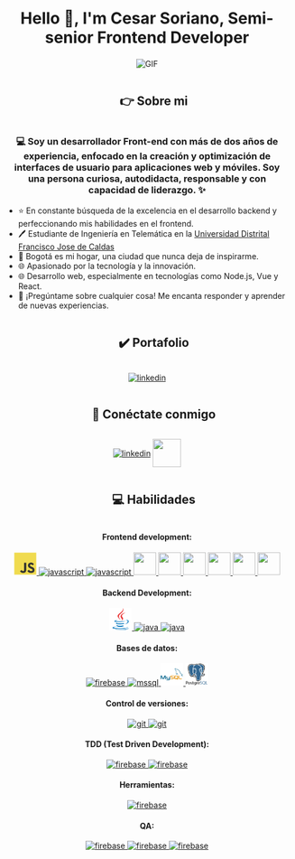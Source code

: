 <h1 align="center">Hello 👋, I'm Cesar Soriano, Semi-senior Frontend Developer</h1>

<p target="_blank" align="center">
  <img align="center" top="500" height="300" width="400" alt="GIF" src="https://media.giphy.com/media/SWoSkN6DxTszqIKEqv/giphy.gif">
</p>

<div id="user-content-toc">
  <ul align="center">
    <summary><h2 style="display: inline-block">👉 Sobre mi</h2></summary>
  </ul>
</div>

<h3 align="center">💻 Soy un desarrollador Front-end con más de dos años de experiencia, enfocado en la creación y optimización de interfaces de usuario para aplicaciones web y móviles. Soy una persona curiosa, autodidacta, responsable y con capacidad de liderazgo. ✨</h3>

- ⭐ En constante búsqueda de la excelencia en el desarrollo backend y perfeccionando mis habilidades en el frontend.
- 🖊️ Estudiante de Ingeniería en Telemática en la [Universidad Distrital Francisco Jose de Caldas](https://www.udistrital.edu.co/inicio)
- 🏡 Bogotá es mi hogar, una ciudad que nunca deja de inspirarme.
- 🌐 Apasionado por la tecnología y la innovación.
- 🌐 Desarrollo web, especialmente en tecnologías como Node.js, Vue y React.
- 💬 ¡Pregúntame sobre cualquier cosa! Me encanta responder y aprender de nuevas experiencias.

<div id="user-content-toc">
  <ul align="center">
    <summary><h2 style="display: inline-block">✔️ Portafolio</h2></summary>
  </ul>
</div>

<p align="center">
<a href="https://cysorianop.github.io/CYSP.github.io-main/" target="blank"><img align="center" src="https://buscarv.com.mx/wp-content/uploads/2018/07/www-1.gif" alt="linkedin" height="100" width="200" /></a>  
</p>

<div id="user-content-toc">
  <ul align="center">
    <summary><h2 style="display: inline-block">🤝 Conéctate conmigo</h2></summary>
  </ul>
</div>

<!--icons and links-->
<p align="center">
<a href="https://www.linkedin.com/in/cesar-yecid-soriano-pinzon-35b9a5194/" target="blank"><img align="center" src="https://user-images.githubusercontent.com/88904952/234979284-68c11d7f-1acc-4f0c-ac78-044e1037d7b0.png" alt="linkedin" height="50" width="50" /></a>
<a href="mailto:cysp97@gmail.com" target="blank"><img align="center" src="https://images.vexels.com/media/users/3/140131/isolated/preview/cc86a9f4ca65a140b2edadf3f87f2c17-diseno-de-icono-de-circulo-de-correo-electronico.png" height="50" width="50" /></a>   
</p>

<div id="user-content-toc">
  <ul align="center">
    <summary><h2 style="display: inline-block">💻 Habilidades</h2></summary>
  </ul>
</div>

<h4 align="center">Frontend development:</h4>
<p align="center">
  <a href="https://developer.mozilla.org/en-US/docs/Web/JavaScript" target="_blank" rel="noreferrer"> <img       src="https://raw.githubusercontent.com/devicons/devicon/master/icons/javascript/javascript-original.svg" alt="javascript" width="40" height="40"/> </a> 
  <a href="https://vuejs.org/" target="_blank" rel="noreferrer"> <img       src="https://upload.wikimedia.org/wikipedia/commons/thumb/9/95/Vue.js_Logo_2.svg/250px-Vue.js_Logo_2.svg.png" alt="javascript" width="40" height="40"/> </a>
  <a href="https://angularjs.org/" target="_blank" rel="noreferrer"> <img       src="https://miro.medium.com/v2/resize:fit:640/format:webp/1*15CYVZdpsxir8KLdxEZytg.png" alt="javascript" width="40" height="40"/> </a>
  <a href="https://react.dev/" target="_blank" rel="noreferrer"> <img       src="https://upload.wikimedia.org/wikipedia/commons/thumb/4/47/React.svg/250px-React.svg.png" width="40" height="40"/> 
</a>
  <a href="https://www.typescriptlang.org/" target="_blank" rel="noreferrer"> <img       src="https://upload.wikimedia.org/wikipedia/commons/thumb/4/4c/Typescript_logo_2020.svg/300px-Typescript_logo_2020.svg.png" width="40" height="40"/> 
</a>
  <a href="https://lenguajehtml.com/html/" target="_blank" rel="noreferrer"> <img       src="https://upload.wikimedia.org/wikipedia/commons/thumb/6/61/HTML5_logo_and_wordmark.svg/250px-HTML5_logo_and_wordmark.svg.png" width="40" height="40"/> 
</a>
  <a href="https://lenguajecss.com/css/introduccion/que-es-css/" target="_blank" rel="noreferrer"> <img       src="https://cms.rootstack.com/sites/default/files/inline-images/css3.png" width="40" height="40"/> 
</a>
  <a href="https://tailwindcss.com/" target="_blank" rel="noreferrer"> <img       src="https://logowik.com/content/uploads/images/tailwind-css3232.logowik.com.webp" width="40" height="40"/> 
</a>
  <a href="https://getbootstrap.com/" target="_blank" rel="noreferrer"> <img       src="https://getbootstrap.com/docs/5.3/assets/brand/bootstrap-logo-shadow.png" width="40" height="40"/> 
</a>
</p>

<h4 align="center">Backend Development:</h4>
<p align="center"> 
  <a href="https://www.java.com" target="_blank" rel="noreferrer"> <img src="https://raw.githubusercontent.com/devicons/devicon/master/icons/java/java-original.svg" alt="java" width="40" height="40"/> </a> 
  <a href="https://www.python.org/" target="_blank" rel="noreferrer"> <img src="https://upload.wikimedia.org/wikipedia/commons/thumb/0/0a/Python.svg/250px-Python.svg.png" alt="java" width="40" height="40"/> </a>
  <a href="https://www.djangoproject.com/" target="_blank" rel="noreferrer"> <img src="https://1000marcas.net/wp-content/uploads/2021/06/Django-Logo-500x313.png" alt="java" width="40" height="40"/> </a>
</p>

<h4 align="center">Bases de datos:</h4>
<p align="center"> <a href="https://firebase.google.com/" target="_blank" rel="noreferrer"> <img src="https://www.vectorlogo.zone/logos/firebase/firebase-icon.svg" alt="firebase" width="40" height="40"/> </a> <a href="https://www.microsoft.com/en-us/sql-server" target="_blank" rel="noreferrer"> <img src="https://www.svgrepo.com/show/303229/microsoft-sql-server-logo.svg" alt="mssql" width="40" height="40"/> </a> <a href="https://www.mysql.com/" target="_blank" rel="noreferrer"> <img src="https://raw.githubusercontent.com/devicons/devicon/master/icons/mysql/mysql-original-wordmark.svg" alt="mysql" width="40" height="40"/> </a> <a href="https://www.postgresql.org" target="_blank" rel="noreferrer"> <img src="https://raw.githubusercontent.com/devicons/devicon/master/icons/postgresql/postgresql-original-wordmark.svg" alt="postgresql" width="40" height="40"/> </a> </p>

<h4 align="center">Control de versiones:</h4>
<p align="center"> 
  <a href="https://git-scm.com/" target="_blank" rel="noreferrer"> <img src="https://www.vectorlogo.zone/logos/git-scm/git-scm-icon.svg" alt="git" width="40" height="40"/>
  </a>
  <a href="https://docs.github.com/es" target="_blank" rel="noreferrer"> <img src="https://github.githubassets.com/assets/GitHub-Mark-ea2971cee799.png" alt="git" width="40" height="40"/>
  </a>
</p>

<h4 align="center">TDD (Test Driven Development):</h4>
<p align="center"> 
  <a href="https://jestjs.io/" target="_blank" rel="noreferrer"> <img src="https://cdn.freebiesupply.com/logos/large/2x/jest-logo-png-transparent.png" alt="firebase" width="40" height="40"/>
  </a> 
  <a href="https://testing-library.com/" target="_blank" rel="noreferrer"> <img src="https://testing-library.com/img/octopus-64x64.png" alt="firebase" width="40" height="40"/>
  </a> 
</p>

<h4 align="center">Herramientas:</h4>
<p align="center"> 
  <a href="https://www.atlassian.com/es/software/jira" target="_blank" rel="noreferrer"> <img src="https://cdn.icon-icons.com/icons2/2699/PNG/512/atlassian_jira_logo_icon_170511.png" alt="firebase" width="40" height="40"/>
  </a> 
</p>

<h4 align="center">QA:</h4>
<p align="center"> 
  <a href="https://www.tecnologias-informacion.com/testingmanual.html" target="_blank" rel="noreferrer"> <img src="https://w7.pngwing.com/pngs/683/965/png-transparent-software-testing-functional-testing-computer-software-manual-testing-software-engineering-software-test-hand-quality-assurance-systems-development-life-cycle-thumbnail.png" alt="firebase" width="40" height="40"/>
  </a> 
  <a href="https://qalified.com/es/blog/pruebas-regresion/" target="_blank" rel="noreferrer"> <img src="https://qalified.com/wp-content/uploads/2023/02/Regression-Testing-.png" alt="firebase" width="60" height="40"/>
  </a> 
  </a> 
  <a href="https://www.atlassian.com/es/agile/project-management/user-stories" target="_blank" rel="noreferrer"> <img src="https://miro.medium.com/v2/resize:fit:2732/1*OXgRHuX1LBXOcWEUL8-oUQ.png" alt="firebase" width="80" height="40"/>
  </a> 
</p>